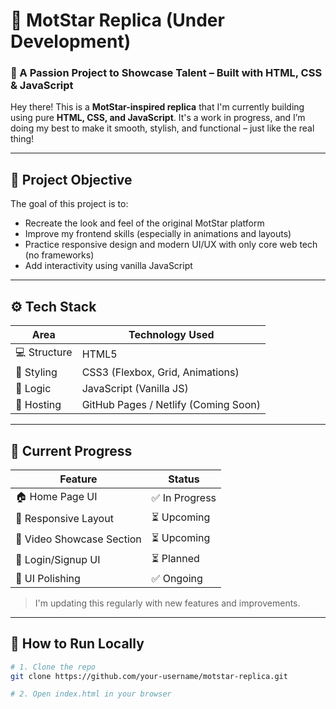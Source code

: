 # 🚧 MotStar Replica (Under Development)

### 🌟 A Passion Project to Showcase Talent – Built with HTML, CSS & JavaScript

Hey there! This is a **MotStar-inspired replica** that I'm currently building using pure **HTML, CSS, and JavaScript**. It's a work in progress, and I’m doing my best to make it smooth, stylish, and functional – just like the real thing!

---

## 📌 Project Objective

The goal of this project is to:
- Recreate the look and feel of the original MotStar platform
- Improve my frontend skills (especially in animations and layouts)
- Practice responsive design and modern UI/UX with only core web tech (no frameworks)
- Add interactivity using vanilla JavaScript

---

## ⚙️ Tech Stack

| Area         | Technology Used    |
|--------------|--------------------|
| 💻 Structure | HTML5              |
| 🎨 Styling   | CSS3 (Flexbox, Grid, Animations) |
| 🧠 Logic     | JavaScript (Vanilla JS) |
| 🎯 Hosting   | GitHub Pages / Netlify (Coming Soon) |

---

## 🔄 Current Progress

| Feature                  | Status        |
|--------------------------|---------------|
| 🏠 Home Page UI          | ✅ In Progress |
| 📱 Responsive Layout     | ⏳ Upcoming    |
| 🎥 Video Showcase Section| ⏳ Upcoming    |
| 🔐 Login/Signup UI       | ⏳ Planned     |
| 🎨 UI Polishing          | ✅ Ongoing     |

> I'm updating this regularly with new features and improvements.

---

## 🚀 How to Run Locally

```bash
# 1. Clone the repo
git clone https://github.com/your-username/motstar-replica.git

# 2. Open index.html in your browser
